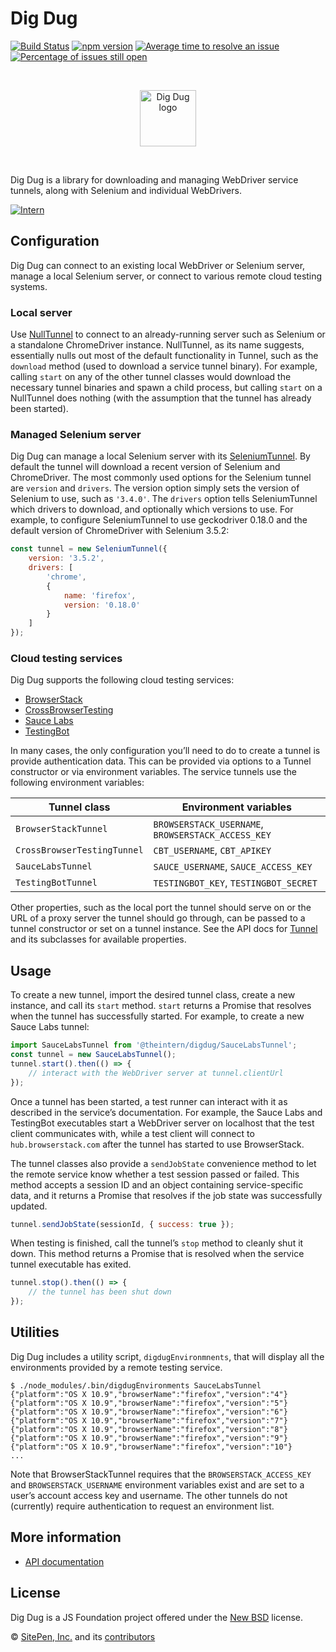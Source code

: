 # Dig Dug

<!-- start-github-only -->
[![Build Status](https://travis-ci.org/theintern/digdug.svg?branch=master)](https://travis-ci.org/theintern/digdug)
[![npm version](https://badge.fury.io/js/digdug.svg)](https://badge.fury.io/js/digdug)
[![Average time to resolve an issue](http://isitmaintained.com/badge/resolution/theintern/digdug.svg)](http://isitmaintained.com/project/theintern/digdug "Average time to resolve an issue")
[![Percentage of issues still open](http://isitmaintained.com/badge/open/theintern/digdug.svg)](http://isitmaintained.com/project/theintern/digdug "Percentage of issues still open")

<br><p align="center"><img src="https://cdn.rawgit.com/theintern/digdug/master/docs/logo.svg" alt="Dig Dug logo" height="90"></p><br>
<!-- end-github-only -->

Dig Dug is a library for downloading and managing WebDriver service tunnels, along with Selenium and individual WebDrivers.

[![Intern](https://theintern.io/images/intern-v4.svg)](https://github.com/theintern/intern/)

## Configuration

Dig Dug can connect to an existing local WebDriver or Selenium server, manage a local Selenium server, or connect to various remote cloud testing systems.

### Local server

Use [NullTunnel] to connect to an already-running server such as Selenium or a standalone ChromeDriver instance. NullTunnel, as its name suggests, essentially nulls out most of the default functionality in Tunnel, such as the `download` method (used to download a service tunnel binary). For example, calling `start` on any of the other tunnel classes would download the necessary tunnel binaries and spawn a child process, but calling `start` on a NullTunnel does nothing (with the assumption that the tunnel has already been started).

### Managed Selenium server

Dig Dug can manage a local Selenium server with its [SeleniumTunnel]. By default the tunnel will download a recent version of Selenium and ChromeDriver. The most commonly used options for the Selenium tunnel are `version` and `drivers`. The version option simply sets the version of Selenium to use, such as `'3.4.0'`. The `drivers` option tells SeleniumTunnel which drivers to download, and optionally which versions to use. For example, to configure SeleniumTunnel to use geckodriver 0.18.0 and the default version of ChromeDriver with Selenium 3.5.2:

```js
const tunnel = new SeleniumTunnel({
	version: '3.5.2',
    drivers: [
	    'chrome',
		{
		    name: 'firefox',
			version: '0.18.0'
		}
	]
});
```

### Cloud testing services

Dig Dug supports the following cloud testing services:

* [BrowserStack](http://www.browserstack.com)
* [CrossBrowserTesting](http://www.crossbrowsertesting.com)
* [Sauce Labs](http://www.saucelabs.com)
* [TestingBot](http://www.testingbot.com)

In many cases, the only configuration you’ll need to do to create a tunnel is provide authentication data. This can be provided via options to a Tunnel constructor or via environment variables. The service tunnels use the following environment variables:

Tunnel class                | Environment variables
----------------------------|----------------------------------------------------
`BrowserStackTunnel`        | `BROWSERSTACK_USERNAME`, `BROWSERSTACK_ACCESS_KEY`
`CrossBrowserTestingTunnel` | `CBT_USERNAME`, `CBT_APIKEY`
`SauceLabsTunnel`           | `SAUCE_USERNAME`, `SAUCE_ACCESS_KEY`
`TestingBotTunnel`          | `TESTINGBOT_KEY`, `TESTINGBOT_SECRET`

Other properties, such as the local port the tunnel should serve on or the URL of a proxy server the tunnel should go through, can be passed to a tunnel constructor or set on a tunnel instance. See the API docs for [Tunnel] and its subclasses for available properties.

## Usage

To create a new tunnel, import the desired tunnel class, create a new instance, and call its `start` method. `start` returns a Promise that resolves when the tunnel has successfully started. For example, to create a new Sauce Labs tunnel:

```js
import SauceLabsTunnel from '@theintern/digdug/SauceLabsTunnel';
const tunnel = new SauceLabsTunnel();
tunnel.start().then(() => {
	// interact with the WebDriver server at tunnel.clientUrl
});
```

Once a tunnel has been started, a test runner can interact with it as described in the service’s documentation. For example, the Sauce Labs and TestingBot executables start a WebDriver server on localhost that the test client communicates with, while a test client will connect to `hub.browserstack.com` after the tunnel has started to use BrowserStack.

The tunnel classes also provide a `sendJobState` convenience method to let the remote service know whether a test session passed or failed. This method accepts a session ID and an object containing service-specific data, and it returns a Promise that resolves if the job state was successfully updated.

```js
tunnel.sendJobState(sessionId, { success: true });
```

When testing is finished, call the tunnel’s `stop` method to cleanly shut it down. This method returns a Promise that is resolved when the service tunnel executable has exited.

```js
tunnel.stop().then(() => {
	// the tunnel has been shut down
});
```

## Utilities

Dig Dug includes a utility script, `digdugEnvironmnents`, that will display all the environments provided by a remote testing service.

```
$ ./node_modules/.bin/digdugEnvironments SauceLabsTunnel
{"platform":"OS X 10.9","browserName":"firefox","version":"4"}
{"platform":"OS X 10.9","browserName":"firefox","version":"5"}
{"platform":"OS X 10.9","browserName":"firefox","version":"6"}
{"platform":"OS X 10.9","browserName":"firefox","version":"7"}
{"platform":"OS X 10.9","browserName":"firefox","version":"8"}
{"platform":"OS X 10.9","browserName":"firefox","version":"9"}
{"platform":"OS X 10.9","browserName":"firefox","version":"10"}
...
```

Note that BrowserStackTunnel requires that the `BROWSERSTACK_ACCESS_KEY` and `BROWSERSTACK_USERNAME` environment variables exist and are set to a user’s account access key and username. The other tunnels do not (currently) require authentication to request an environment list.

## More information

* [API documentation](https://theintern.io/docs.html#Dig%20Dug/2/api/BrowserStackTunnel)

<!-- start-github-only -->
## License

Dig Dug is a JS Foundation project offered under the [New BSD](LICENSE) license.

© [SitePen, Inc.](http://sitepen.com) and its [contributors](https://github.com/theintern/digdug/graphs/contributors)
<!-- end-github-only -->

<!-- doc-viewer-config
{
    "api": "docs/api.json"
}
-->

[NullTunnel]: https://theintern.io/docs.html#Dig%20Dug/2/api/NullTunnel
[SeleniumTunnel]: https://theintern.io/docs.html#Dig%20Dug/2/api/SeleniumTunnel
[Tunnel]: https://theintern.io/docs.html#Dig%20Dug/2/api/Tunnel
